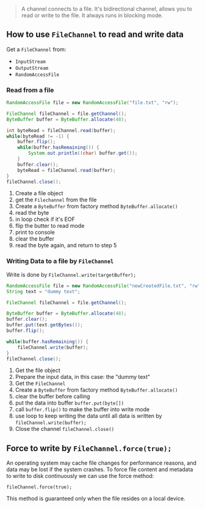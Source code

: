 > A channel connects to a file. It's bidirectional channel, allows you to read or write to the file. It always runs in blocking mode.

## How to use `FileChannel` to read and write data

Get a `FileChannel` from:
- `InputStream`
- `OutputStream`
- `RandomAccessFile`

### Read from a file 
```java
RandomAccessFile file = new RandomAccessFile("file.txt", "rw");

FileChannel fileChannel = file.getChannel();
ByteBuffer buffer = ByteBuffer.allocate(48);

int byteRead = fileChannel.read(buffer);
while(byteRead != -1) {
	buffer.flip();
	while(buffer.hasRemaining()) {
		System.out.println((char) buffer.get());
	}
	buffer.clear();
	byteRead = fileChannel.read(buffer);
}
fileChannel.close();
```
1. Create a file object
2. get the `Filechannel` from the file
3. Create a `ByteBuffer` from factory method `ByteBuffer.allocate()`
4. read the byte 
5. in loop check if it's EOF
6. flip the butter to read mode
7. print to console
8. clear the buffer 
9. read the byte again, and return to step 5

### Writing Data to a file by `FileChannel`

Write is done by `FileChannel.write(targetBuffer);`
```java
RandomAccessFile file = new RandomAccessFile("newCreatedFile.txt", "rw");
String text = "dummy text";

FileChannel fileChannel = file.getChannel();

ByteBuffer buffer = ByteBuffer.allocate(48);
buffer.clear();
buffer.put(text.getBytes());
buffer.flip();

while(buffer.hasRemaining()) {
	fileChannel.write(buffer);
}
fileChannel.close();
```
1. Get the file object 
2. Prepare the input data, in this case: the "dummy text"
3. Get the `FileChannel`
4. Create a `ByteBuffer` from factory method `ByteBuffer.allocate()`
5. clear the buffer before calling
6. put the data into buffer `buffer.put(byte[])`
7. call `buffer.flip()` to make the buffer into write mode
8. use loop to keep writing the data until all data is written by `fileChannel.write(buffer);`
9. Close the channel `fileChannel.close()`

## Force to write by `FileChannel.force(true);`

An operating system may cache file changes for performance reasons, and data may be lost if the system crashes. To force file content and metadata to write to disk continuously we can use the force method:


`fileChannel.force(true);`

This method is guaranteed only when the file resides on a local device.
